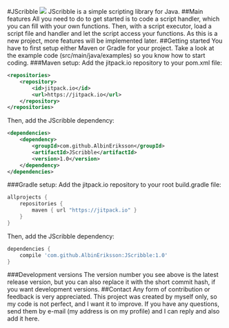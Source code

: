 #JScribble [![](https://jitpack.io/v/AlbinEriksson/JScribble.svg)](https://jitpack.io/#AlbinEriksson/JScribble)
JScribble is a simple scripting library for Java.
##Main features
All you need to do to get started is to code a script handler, which you can fill with your own functions. Then, with a script executor, load a script file and handler and let the script access your functions.
As this is a new project, more features will be implemented later.
##Getting started
You have to first setup either Maven or Gradle for your project.
Take a look at the example code (src/main/java/examples) so you know how to start coding.
###Maven setup:
Add the jitpack.io repository to your pom.xml file:
```xml
<repositories>
	<repository>
		<id>jitpack.io</id>
		<url>https://jitpack.io</url>
	</repository>
</repositories>
```
Then, add the JScribble dependency:
```xml
<dependencies>
	<dependency>
		<groupId>com.github.AlbinEriksson</groupId>
		<artifactId>JScribble</artifactId>
		<version>1.0</version>
	</dependency>
</dependencies>
```
###Gradle setup:
Add the jitpack.io repository to your root build.gradle file:
```gradle
allprojects {
	repositories {
		maven { url "https://jitpack.io" }
	}
}
```
Then, add the JScribble dependency:
```gradle
dependencies {
	compile 'com.github.AlbinEriksson:JScribble:1.0'
}
```
###Development versions
The version number you see above is the latest release version, but you can also replace it with the short commit hash, if you want development versions.
##Contact
Any form of contribution or feedback is very appreciated. This project was created by myself only, so my code is not perfect, and I want it to improve.
If you have any questions, send them by e-mail (my address is on my profile) and I can reply and also add it here.